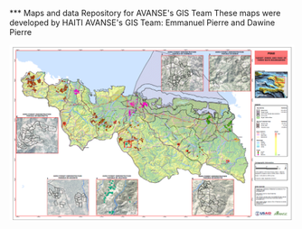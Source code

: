 *** Maps and data Repository for AVANSE's GIS Team
These maps were developed by HAITI AVANSE's GIS Team: Emmanuel Pierre and Dawine Pierre

![Alt text](maps/project_zone/projectarea.png)
